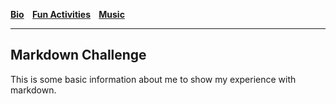 **[Bio](https://github.com/Daboulch/1600_Markdown/blob/main/Bio)&nbsp;&nbsp;&nbsp;
[Fun Activities](https://github.com/Daboulch/1600_Markdown/blob/main/Fun%20Activities)&nbsp;&nbsp;&nbsp;
[Music](https://github.com/Daboulch/1600_Markdown/blob/main/Music)**
____

## Markdown Challenge
This is some basic information about me to show my experience with markdown.
